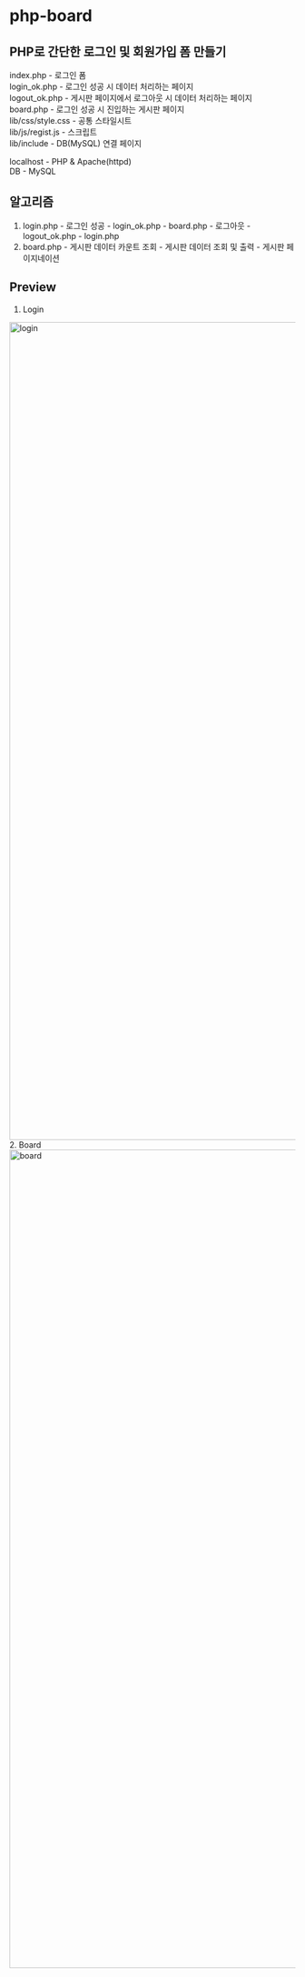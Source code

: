 # php-board

## PHP로 간단한 로그인 및 회원가입 폼 만들기

index.php          - 로그인 폼<br>
login_ok.php       - 로그인 성공 시 데이터 처리하는 페이지<br>
logout_ok.php      - 게시판 페이지에서 로그아웃 시 데이터 처리하는 페이지<br>
board.php          - 로그인 성공 시 진입하는 게시판 페이지<br>
lib/css/style.css  - 공통 스타일시트<br>
lib/js/regist.js   - 스크립트<br>
lib/include        - DB(MySQL) 연결 페이지<br>

localhost - PHP & Apache(httpd)<br>
DB - MySQL<br>

## 알고리즘
1. login.php - 로그인 성공 - login_ok.php - board.php - 로그아웃 - logout_ok.php - login.php
2. board.php - 게시판 데이터 카운트 조회 - 게시판 데이터 조회 및 출력 - 게시판 페이지네이션

## Preview
1. Login
<img width="1439" alt="login" src="https://user-images.githubusercontent.com/46413981/153537126-58e08609-2c9c-4266-92d1-904b4b9145f9.png">
2. Board
<img width="1440" alt="board" src="https://user-images.githubusercontent.com/46413981/153538221-496c3585-553b-49fc-b9ba-289c34ece1f2.png">
